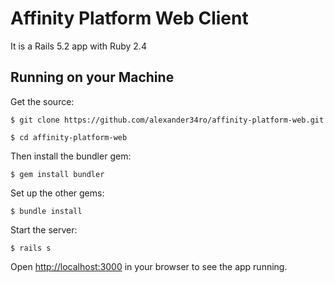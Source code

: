 # Affinity Platform Web Client

It is a Rails 5.2 app with Ruby 2.4

## Running on your Machine

Get the source:

    $ git clone https://github.com/alexander34ro/affinity-platform-web.git

    $ cd affinity-platform-web

Then install the bundler gem:

    $ gem install bundler

Set up the other gems:

    $ bundle install

Start the server:

    $ rails s

Open <http://localhost:3000> in your browser to see the app running.
